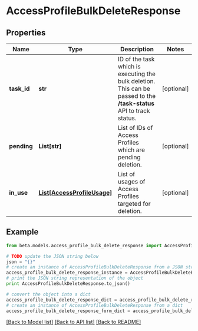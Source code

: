 # AccessProfileBulkDeleteResponse


## Properties
Name | Type | Description | Notes
------------ | ------------- | ------------- | -------------
**task_id** | **str** | ID of the task which is executing the bulk deletion. This can be passed to the **/task-status** API to track status. | [optional] 
**pending** | **List[str]** | List of IDs of Access Profiles which are pending deletion. | [optional] 
**in_use** | [**List[AccessProfileUsage]**](AccessProfileUsage.md) | List of usages of Access Profiles targeted for deletion. | [optional] 

## Example

```python
from beta.models.access_profile_bulk_delete_response import AccessProfileBulkDeleteResponse

# TODO update the JSON string below
json = "{}"
# create an instance of AccessProfileBulkDeleteResponse from a JSON string
access_profile_bulk_delete_response_instance = AccessProfileBulkDeleteResponse.from_json(json)
# print the JSON string representation of the object
print AccessProfileBulkDeleteResponse.to_json()

# convert the object into a dict
access_profile_bulk_delete_response_dict = access_profile_bulk_delete_response_instance.to_dict()
# create an instance of AccessProfileBulkDeleteResponse from a dict
access_profile_bulk_delete_response_form_dict = access_profile_bulk_delete_response.from_dict(access_profile_bulk_delete_response_dict)
```
[[Back to Model list]](../README.md#documentation-for-models) [[Back to API list]](../README.md#documentation-for-api-endpoints) [[Back to README]](../README.md)


